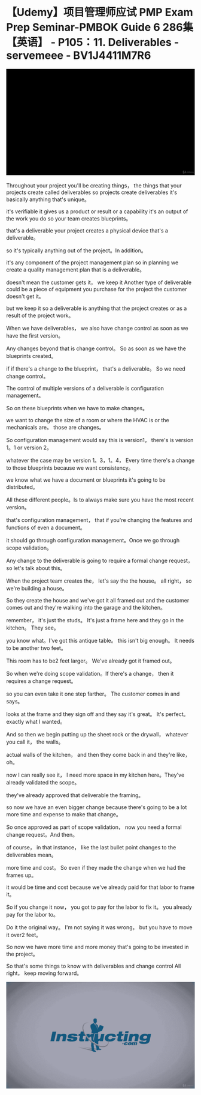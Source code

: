 # 【Udemy】项目管理师应试 PMP Exam Prep Seminar-PMBOK Guide 6  286集【英语】 - P105：11. Deliverables - servemeee - BV1J4411M7R6

![](img/eaf57e1f497843f7ed578888ca7fa286_0.png)

Throughout your project you'll be creating things， the things that your projects create called deliverables so projects create deliverables it's basically anything that's unique。

 it's verifiable it gives us a product or result or a capability it's an output of the work you do so your team creates blueprints。

 that's a deliverable your project creates a physical device that's a deliverable。

 so it's typically anything out of the project。In addition。

 it's any component of the project management plan so in planning we create a quality management plan that is a deliverable。

 doesn't mean the customer gets it， we keep it Another type of deliverable could be a piece of equipment you purchase for the project the customer doesn't get it。

 but we keep it so a deliverable is anything that the project creates or as a result of the project work。

When we have deliverables， we also have change control as soon as we have the first version。

Any changes beyond that is change control。 So as soon as we have the blueprints created。

 if if there's a change to the blueprint， that's a deliverable。 So we need change control。

The control of multiple versions of a deliverable is configuration management。

 So on these blueprints when we have to make changes。

 we want to change the size of a room or where the HVAC is or the mechanicals are。 those are changes。

 So configuration management would say this is version1， there's is version 1。1 or version 2。

 whatever the case may be version 1。3，1。4， Every time there's a change to those blueprints because we want consistency。

 we know what we have a document or blueprints it's going to be distributed。

 All these different people。Is to always make sure you have the most recent version。

 that's configuration management， that if you're changing the features and functions of even a document。

 it should go through configuration management。Once we go through scope validation。

Any change to the deliverable is going to require a formal change request， so let's talk about this。

When the project team creates the， let's say the the house。 all right， so we're building a house。

 So they create the house and we've got it all framed out and the customer comes out and they're walking into the garage and the kitchen。

 remember， it's just the studs。 It's just a frame here and they go in the kitchen。 They see。

 you know what。I've got this antique table。 this isn't big enough。 It needs to be another two feet。

 This room has to be2 feet larger。 We've already got it framed out。

So when we're doing scope validation。If there's a change， then it requires a change request。

 so you can even take it one step farther。 The customer comes in and says。

 looks at the frame and they sign off and they say it's great。 It's perfect。 exactly what I wanted。

And so then we begin putting up the sheet rock or the drywall， whatever you call it， the walls。

 actual walls of the kitchen， and then they come back in and they're like， oh。

 now I can really see it， I need more space in my kitchen here。They've already validated the scope。

 they've already approved that deliverable the framing。

 so now we have an even bigger change because there's going to be a lot more time and expense to make that change。

So once approved as part of scope validation， now you need a formal change request。And then。

 of course， in that instance， like the last bullet point changes to the deliverables mean。

 more time and cost。 So even if they made the change when we had the frames up。

 it would be time and cost because we've already paid for that labor to frame it。

 So if you change it now， you got to pay for the labor to fix it。 you already pay for the labor to。

Do it the original way。 I'm not saying it was wrong， but you have to move it over2 feet。

 So now we have more time and more money that's going to be invested in the project。

So that's some things to know with deliverables and change control All right， keep moving forward。



![](img/eaf57e1f497843f7ed578888ca7fa286_2.png)
